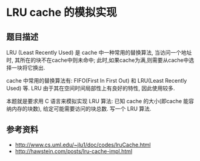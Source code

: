# LRU cache 的模拟实现

## 题目描述 
LRU (Least Recently Used) 是 cache 中一种常用的替换算法, 当访问一个地址时, 其所在的块不在cache中则未命中; 此时,如果cache为满,则需要从cache中选择一块将它换出.

cache 中常用的替换算法有: FIFO(First In First Out) 和 LRU(Least Recently Used) 等. LRU 由于其在空间时间局部性上有良好的特性, 因此使用较多.

本题就是要求用 C 语言来模拟实现 LRU 算法: 已知 cache 的大小(即cache 能容纳内存的块数), 给定可能需要访问的块总数. 写一个 LRU 算法.

## 参考资料

* http://www.cs.uml.edu/~jlu1/doc/codes/lruCache.html
* http://hawstein.com/posts/lru-cache-impl.html

